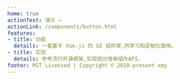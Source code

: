 ```yaml
---
home: true
actionText: 演示 →
actionLink: /components/button.html
features:
- title: 功能
  details: 一套基于 Vue.js 的 UI 组件库,供学习和定制化使用。
- title: 实现
  details: 参考流行开源框架,实现部分常用组件API。
footer: MIT Licensed | Copyright © 2018-present xmy
---
```


